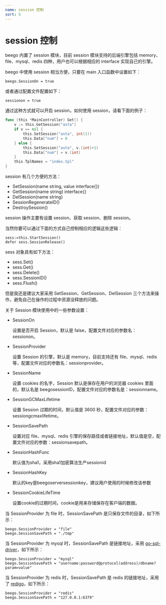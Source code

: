 ```yaml
---
name: session 控制
sort: 5
---
```


# session 控制
 
beego 内置了 session 模块，目前 session 模块支持的后端引擎包括 memory、file、mysql、redis 四种，用户也可以根据相应的 interface 实现自己的引擎。

beego 中使用 session 相当方便，只要在 main 入口函数中设置如下：

	beego.SessionOn = true

或者通过配置文件配置如下：

	sessionon = true

通过这种方式就可以开启 session，如何使用 session，请看下面的例子：

```go
func (this *MainController) Get() {
	v := this.GetSession("asta")
	if v == nil {
		this.SetSession("asta", int(1))
		this.Data["num"] = 0
	} else {
		this.SetSession("asta", v.(int)+1)
		this.Data["num"] = v.(int)
	}
	this.TplNames = "index.tpl"
}
```

session 有几个方便的方法：

- SetSession(name string, value interface{})
- GetSession(name string) interface{}
- DelSession(name string)
- SessionRegenerateID()
- DestroySession()

session 操作主要有设置 session、获取 session、删除 session。

当然你要可以通过下面的方式自己控制相应的逻辑这些逻辑：

	sess:=this.StartSession()
	defer sess.SessionRelease()

sess 对象具有如下方法：

* sess.Set()
* sess.Get()
* sess.Delete()
* sess.SessionID()
* sess.Flush()

但是我还是建议大家采用 SetSession、GetSession、DelSession 三个方法来操作，避免自己在操作的过程中资源没释放的问题。

关于 Session 模块使用中的一些参数设置：

- SessionOn

	设置是否开启 Session，默认是 false，配置文件对应的参数名：sessionon。

- SessionProvider

	设置 Session 的引擎，默认是 memory，目前支持还有 file、mysql、redis 等，配置文件对应的参数名：sessionprovider。

- SessionName

	设置 cookies 的名字，Session 默认是保存在用户的浏览器 cookies 里面的，默认名是 beegosessionID，配置文件对应的参数名是：sessionname。

- SessionGCMaxLifetime

	设置 Session 过期的时间，默认值是 3600 秒，配置文件对应的参数：sessiongcmaxlifetime。

- SessionSavePath

	设置对应 file、mysql、redis 引擎的保存路径或者链接地址，默认值是空，配置文件对应的参数：sessionsavepath。
	
- SessionHashFunc

	默认值为sha1，采用sha1加密算法生产sessionid
	
- SessionHashKey

	默认的key是beegoserversessionkey，建议用户使用的时候修改该参数
	
- SessionCookieLifeTime

	设置cookie的过期时间，cookie是用来存储保存在客户端的数据。


当 SessionProvider 为 file 时，SessionSavePath 是只保存文件的目录，如下所示：

	beego.SessionProvider = "file"
	beego.SessionSavePath = "./tmp"

当 SessionProvider 为 mysql 时，SessionSavePath 是链接地址，采用 [go-sql-driver](https://github.com/go-sql-driver/mysql)，如下所示：

	beego.SessionProvider = "mysql"
	beego.SessionSavePath = "username:password@protocol(address)/dbname?param=value"

当 SessionProvider 为 redis 时，SessionSavePath 是 redis 的链接地址，采用了 [redigo](https://github.com/garyburd/redigo)，如下所示：

	beego.SessionProvider = "redis"
	beego.SessionSavePath = "127.0.0.1:6379"